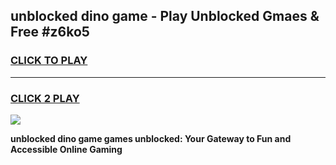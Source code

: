 
## unblocked dino game - Play Unblocked Gmaes & Free #z6ko5
<h3>
<a href="https://news.freeplayer.one?title=unblocked_dino_game&ref=03M">CLICK TO PLAY</a></h3>
<hr>

<h3>
<a href="https://news.freeplayer.one?title=unblocked_dino_game&ref=03M">CLICK 2 PLAY</a>
  
</h3>

<a href="https://news.freeplayer.one?title=unblocked_dino_game&ref=03M"><img src="https://clearcache.store/games.png"></a>


**unblocked dino game games unblocked: Your Gateway to Fun and Accessible Online Gaming**
